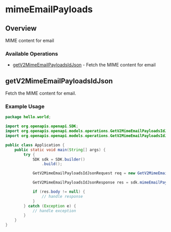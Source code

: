 # mimeEmailPayloads

## Overview

MIME content for email

### Available Operations

* [getV2MimeEmailPayloadsIdJson](#getv2mimeemailpayloadsidjson) - Fetch the MIME content for email

## getV2MimeEmailPayloadsIdJson

Fetch the MIME content for email.


### Example Usage

```java
package hello.world;

import org.openapis.openapi.SDK;
import org.openapis.openapi.models.operations.GetV2MimeEmailPayloadsIdJsonRequest;
import org.openapis.openapi.models.operations.GetV2MimeEmailPayloadsIdJsonResponse;

public class Application {
    public static void main(String[] args) {
        try {
            SDK sdk = SDK.builder()
                .build();

            GetV2MimeEmailPayloadsIdJsonRequest req = new GetV2MimeEmailPayloadsIdJsonRequest("est");            

            GetV2MimeEmailPayloadsIdJsonResponse res = sdk.mimeEmailPayloads.getV2MimeEmailPayloadsIdJson(req);

            if (res.body != null) {
                // handle response
            }
        } catch (Exception e) {
            // handle exception
        }
    }
}
```
